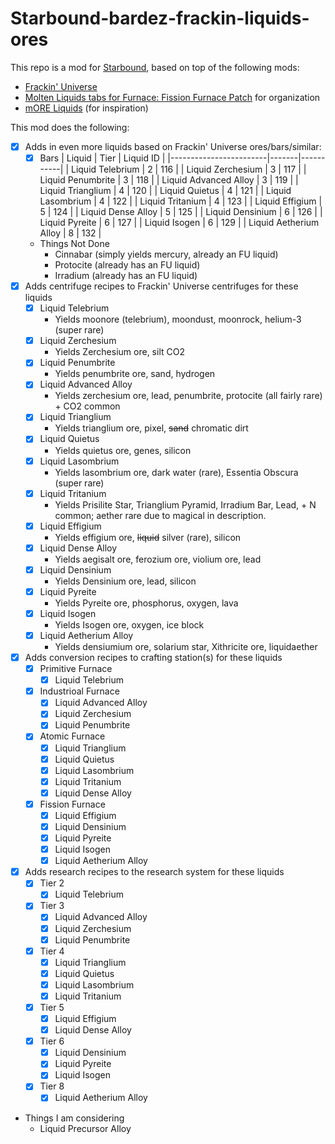 # Starbound-bardez-frackin-liquids-ores

This repo is a mod for [Starbound](https://playstarbound.com/), based on top of the following mods:
- [Frackin' Universe](https://steamcommunity.com/sharedfiles/filedetails/?id=729480149)
- [Molten Liquids tabs for Furnace: Fission Furnace Patch](https://steamcommunity.com/sharedfiles/filedetails/?id=2898371629) for organization
- [mORE Liquids](https://steamcommunity.com/sharedfiles/filedetails/?id=1318339314) (for inspiration)

This mod does the following:

- [X] Adds in even more liquids based on Frackin' Universe ores/bars/similar:
  - [X] Bars
    | Liquid                 | Tier  | Liquid ID |
    |------------------------|-------|-----------|
    | Liquid Telebrium       | 2     | 116       |
    | Liquid Zerchesium      | 3     | 117       |
    | Liquid Penumbrite      | 3     | 118       |
    | Liquid Advanced Alloy  | 3     | 119       |
    | Liquid Trianglium      | 4     | 120       |
    | Liquid Quietus         | 4     | 121       |
    | Liquid Lasombrium      | 4     | 122       |
    | Liquid Tritanium       | 4     | 123       |
    | Liquid Effigium        | 5     | 124       |
    | Liquid Dense Alloy     | 5     | 125       |
    | Liquid Densinium       | 6     | 126       |
    | Liquid Pyreite         | 6     | 127       |
    | Liquid Isogen          | 6     | 129       |
    | Liquid Aetherium Alloy | 8     | 132       |

  - Things Not Done
    - Cinnabar (simply yields mercury, already an FU liquid)
    - Protocite (already has an FU liquid)
    - Irradium (already has an FU liquid)
- [X] Adds centrifuge recipes to Frackin' Universe centrifuges for these liquids
  - [X] Liquid Telebrium
    - Yields moonore (telebrium), moondust, moonrock, helium-3 (super rare)
  - [X] Liquid Zerchesium
    - Yields Zerchesium ore, silt CO2
  - [X] Liquid Penumbrite
    - Yields penumbrite ore, sand, hydrogen
  - [X] Liquid Advanced Alloy
    - Yields zerchesium ore, lead, penumbrite, protocite (all fairly rare) + CO2 common
  - [X] Liquid Trianglium
    - Yields trianglium ore, pixel, ~~sand~~ chromatic dirt
  - [X] Liquid Quietus
    - Yields quietus ore, genes, silicon
  - [X] Liquid Lasombrium
    - Yields lasombrium ore, dark water (rare), Essentia Obscura (super rare)
  - [X] Liquid Tritanium
    - Yields Prisilite Star, Trianglium Pyramid, Irradium Bar, Lead,  + N common; aether rare due to magical in description.
  - [X] Liquid Effigium
    - Yields effigium ore, ~~liquid~~ silver (rare), silicon
  - [X] Liquid Dense Alloy
    - Yields aegisalt ore, ferozium ore, violium ore, lead
  - [X] Liquid Densinium
    - Yields Densinium ore, lead, silicon
  - [X] Liquid Pyreite
    - Yields Pyreite ore, phosphorus, oxygen, lava
  - [X] Liquid Isogen
    - Yields Isogen ore, oxygen, ice block
  - [X] Liquid Aetherium Alloy
    - Yields densiumium ore, solarium star, Xithricite ore, liquidaether
- [X] Adds conversion recipes to crafting station(s) for these liquids
  - [X] Primitive Furnace
    - [X] Liquid Telebrium
  - [X] Industrioal Furnace
    - [X] Liquid Advanced Alloy
    - [X] Liquid Zerchesium
    - [X] Liquid Penumbrite
  - [X] Atomic Furnace
    - [X] Liquid Trianglium
    - [X] Liquid Quietus
    - [X] Liquid Lasombrium
    - [X] Liquid Tritanium
    - [X] Liquid Dense Alloy
  - [X] Fission Furnace
    - [X] Liquid Effigium
    - [X] Liquid Densinium
    - [X] Liquid Pyreite
    - [X] Liquid Isogen
    - [X] Liquid Aetherium Alloy
- [X] Adds research recipes to the research system for these liquids
  - [X] Tier 2
    - [X] Liquid Telebrium
  - [X] Tier 3
    - [X] Liquid Advanced Alloy
    - [X] Liquid Zerchesium
    - [X] Liquid Penumbrite
  - [X] Tier 4
    - [X] Liquid Trianglium
    - [X] Liquid Quietus
    - [X] Liquid Lasombrium
    - [X] Liquid Tritanium
  - [X] Tier 5
    - [X] Liquid Effigium
    - [X] Liquid Dense Alloy
  - [X] Tier 6
    - [X] Liquid Densinium
    - [X] Liquid Pyreite
    - [X] Liquid Isogen
  - [X] Tier 8
    - [X] Liquid Aetherium Alloy
- Things I am considering
  - Liquid Precursor Alloy